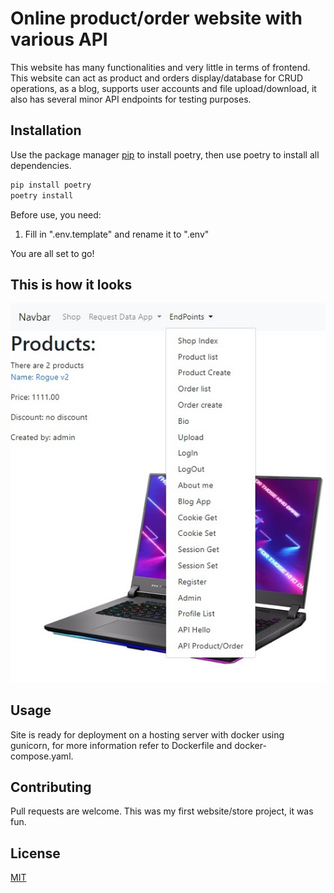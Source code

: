 # Online product/order website with various API

This website has many functionalities and very little in terms of frontend. This website can act as product and orders
display/database for CRUD operations, as a blog, supports user accounts and file upload/download, it also has several
minor API endpoints for testing purposes.

## Installation

Use the package manager [pip](https://pip.pypa.io/en/stable/) to install poetry, then use poetry to install all
dependencies.

```bash
pip install poetry
poetry install
```

Before use, you need:

1. Fill in  ".env.template" and rename it to ".env"

You are all set to go!

## This is how it looks

![Test image](shop_api.jpg)

## Usage

Site is ready for deployment on a hosting server with docker using gunicorn, for more information refer to Dockerfile
and docker-compose.yaml.

## Contributing

Pull requests are welcome. This was my first website/store project, it was fun.

## License

[MIT](LICENSE.txt)